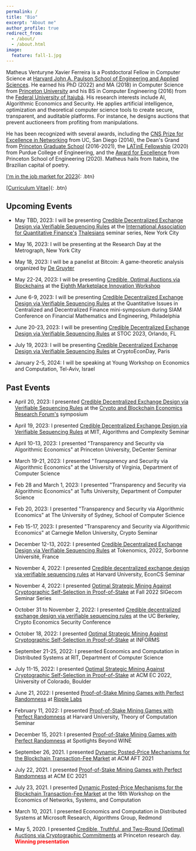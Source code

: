 ```yaml
---
permalink: /
title: "Bio"
excerpt: "About me"
author_profile: true
redirect_from:
  - /about/
  - /about.html
image:
  feature: fall-1.jpg
---
```


<style>
  red { color: red }
  yellow { color: yellow }
</style>


Matheus Venturyne Xavier Ferreira is a Postdoctoral Fellow in Computer Science at [Harvard John A. Paulson School of Engineering and Applied Sciences](https://www.seas.harvard.edu/). He earned his PhD (2022) and MA (2018) in Computer Science from [Princeton University](https://www.princeton.edu/) and his BS in Computer Engineering (2016) from the [Federal University of Itajubá](https://en.unifei.edu.br/). His research interests include AI, Algorithmic Economics and Security. He applies artificial intelligence, optimization and theoretical computer science tools to create secure, transparent, and auditable platforms. For instance, he designs auctions that prevent auctioneers from profiting from manipulations. 

He has been recognized with several awards, including the [CNS Prize for Excellence in Networking](https://cns.ucsd.edu/cns-students-portal/cns-espresso-prize-for-excellence-in-networking/) from UC, San Diego (2014), the Dean's Grand from [Princeton Graduate School](https://gradschool.princeton.edu/) (2016-2021), the [LATinE Fellowship](https://engineering.purdue.edu/Engr/Trailblazers) (2020) from Purdue College of Engineering, and the [Award for Excellence](https://engineering.princeton.edu/news/2020/12/03/award-excellence-honors-graduate-student-achievement) from Princeton School of Engineering (2020). Matheus hails from Itabira, the Brazilian capital of poetry.

[I'm in the job market for 2023](mailto:matheus@seas.harvard.edu){: .btn}

[[Curriculum Vitae]](/files/vita.pdf){: .btn}

Upcoming Events
---------------

* May TBD, 2023: I will be presenting [Credible Decentralized Exchange Design via Verifiable Sequencing Rules](https://arxiv.org/abs/2209.15569) at the [International Association for Quantitative Finance's](https://www.iaqf.org) [Thalesians](https://thalesians.com/) seminar series, New York City

* May 16, 2023: I will be presenting at the Research Day at the Metrograph, New York City

* May 18, 2023: I will be a panelist at Bitcoin: A game-theoretic analysis organized by [De Gruyter](https://www.degruyter.com/)

* May 22-24, 2023: I will be presenting [Credible, Optimal Auctions via Blockchains](https://arxiv.org/abs/2301.12532) at the [Eighth Marketplace Innovation Workshop](http://marketplaceinnovation.net/)

* June 6-9, 2023: I will be presenting [Credible Decentralized Exchange Design via Verifiable Sequencing Rules](https://arxiv.org/abs/2209.15569) at the Quantitative Issues in Centralized and Decentralized Finance mini-symposium during SIAM Conference on Financial Mathematics and Engineering, Philadelphia

* June 20-23, 2023: I will be presenting [Credible Decentralized Exchange Design via Verifiable Sequencing Rules](https://arxiv.org/abs/2209.15569) at STOC 2023, Orlando, FL

* July 19, 2023: I will be presenting [Credible Decentralized Exchange Design via Verifiable Sequencing Rules](https://arxiv.org/abs/2209.15569) at CryptoEconDay, Paris

* January 2-5, 2024: I will be speaking at Young Workshop on Economics and Computation, Tel-Aviv, Israel

Past Events
---------------

* April 20, 2023: I presented [Credible Decentralized Exchange Design via Verifiable Sequencing Rules](https://arxiv.org/abs/2209.15569) at the [Crypto and Blockchain Economics Research Forum's](https://www.cber-forum.org/) symposium

* April 19, 2023: I presented [Credible Decentralized Exchange Design via Verifiable Sequencing Rules](https://arxiv.org/abs/2209.15569) at MIT, Algorithms and Complexity Seminar

* April 10-13, 2023: I presented "Transparency and Security via Algorithmic Economics" at Princeton University, DeCenter Seminar

* March 19-21, 2023: I presented "Transparency and Security via Algorithmic Economics" at the University of Virginia, Department of Computer Science

* Feb 28 and March 1, 2023: I presented "Transparency and Security via Algorithmic Economics" at Tufts University, Department of Computer Science

* Feb 20, 2023: I presented "Transparency and Security via Algorithmic Economics" at The University of Sydney, School of Computer Science

* Feb 15-17, 2023: I presented "Transparency and Security via Algorithmic Economics" at Carnegie Mellon University, Crypto Seminar

* December 12-13, 2022: I presented [Credible Decentralized Exchange Design via Verifiable Sequencing Rules](https://arxiv.org/abs/2209.15569) at Tokenomics, 2022, Sorbonne Université, France

* November 4, 2022: I presented [Credible decentralized exchange design via verifiable sequencing rules](https://arxiv.org/abs/2209.15569) at Harvard University, EconCS Seminar

* November 4, 2022: I presented [Optimal Strategic Mining Against Cryptographic Self-Selection in Proof-of-Stake](https://arxiv.org/abs/2207.07996) at Fall 2022 SIGecom Seminar Series

* October 31 to November 2, 2022: I presented [Credible decentralized exchange design via verifiable sequencing rules](https://arxiv.org/abs/2209.15569) at the UC Berkeley, Crypto Economics Security Conference

* October 18, 2022: I presented [Optimal Strategic Mining Against Cryptographic Self-Selection in Proof-of-Stake](https://arxiv.org/abs/2207.07996) at INFORMS

* September 21-25, 2022: I presented Economics and Computation in Distributed Systems at RIT, Department of Computer Science

* July 11-15, 2022: I presented [Optimal Strategic Mining Against Cryptographic Self-Selection in Proof-of-Stake](https://arxiv.org/abs/2207.07996) at ACM EC 2022, University of Colorado, Boulder

* June 21, 2022: I presented [Proof-of-Stake Mining Games with Perfect Randomness](https://arxiv.org/abs/2107.04069) at [Ripple Labs](https://ripple.com/)

* February 11, 2022: I presented [Proof-of-Stake Mining Games with Perfect Randomness](https://arxiv.org/abs/2107.04069) at Harvard University, Theory of Computation Seminar

* December 15, 2021: I presented [Proof-of-Stake Mining Games with Perfect Randomness](https://arxiv.org/abs/2107.04069) at Spotlights Beyond WINE

* September 26, 2021. I presented [Dynamic Posted-Price Mechanisms for the Blockchain Transaction-Fee Market](https://arxiv.org/abs/2103.14144) at ACM AFT 2021

* July 22, 2021. I presented [Proof-of-Stake Mining Games with Perfect Randomness](https://arxiv.org/abs/2107.04069) at ACM EC 2021

* July 23, 2021. I presented [Dynamic Posted-Price Mechanisms for the Blockchain Transaction-Fee Market](https://arxiv.org/abs/2103.14144) at the 16th Workshop on the Economics of Networks, Systems, and Computation

* March 10, 2021. I presented Economics and Computation in Distributed Systems at Microsoft Research, Algorithms Group, Redmond

* May 5, 2020. I presented [Credible, Truthful, and Two-Round (Optimal) Auctions via Cryptographic Commitments](https://arxiv.org/abs/2004.01598) at Princeton research day. **<red> Winning presentation </red>**
